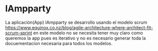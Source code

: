 # lAmpparty
La aplicación(App) lAmpparty se desarrollo usando el modelo scrum https://www.equinox.co.nz/blog/agile-architecture-where-architect-fit-scrum-sprint  en este modelo  no se necesita tener muy claro como queremos la app pues es iterativo y no es necesario generar toda la docuementacion necesaria para todos los modelos.
